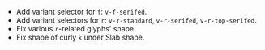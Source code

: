 * Add variant selector for `f`: `v-f-serifed`.
* Add variant selectors for `r`: `v-r-standard`, `v-r-serifed`, `v-r-top-serifed`.
* Fix various `r`-related glyphs' shape.
* Fix shape of curly `k` under Slab shape.